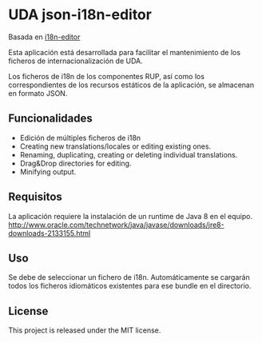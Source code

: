 # UDA json-i18n-editor

Basada en [i18n-editor](https://github.com/jcbvm/ember-i18n-editor)

Esta aplicación está desarrollada para facilitar el mantenimiento de los ficheros de internacionalización de UDA.

Los ficheros de i18n de los componentes RUP, así como los correspondientes de los recursos estáticos de la aplicación, se almacenan en formato JSON.

## Funcionalidades

- Edición de múltiples ficheros de i18n
- Creating new translations/locales or editing existing ones.
- Renaming, duplicating, creating or deleting individual translations.
- Drag&Drop directories for editing.
- Minifying output.

## Requisitos

La aplicación requiere la instalación de un runtime de Java 8 en el equipo.<br>
http://www.oracle.com/technetwork/java/javase/downloads/jre8-downloads-2133155.html

## Uso

Se debe de seleccionar un fichero de i18n. Automáticamente se cargarán todos los ficheros idiomáticos existentes para ese bundle en el directorio.

## License

This project is released under the MIT license.

